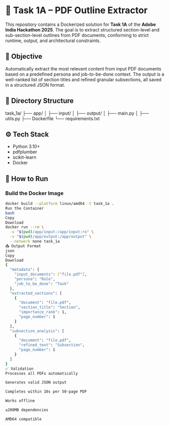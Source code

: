 # 🧾 Task 1A – PDF Outline Extractor

This repository contains a Dockerized solution for **Task 1A** of the **Adobe India Hackathon 2025**. The goal is to extract structured section-level and sub-section-level outlines from PDF documents, conforming to strict runtime, output, and architectural constraints.

## 📌 Objective

Automatically extract the most relevant content from input PDF documents based on a predefined persona and job-to-be-done context. The output is a well-ranked list of section titles and refined granular subsections, all saved in a structured JSON format.

## 📁 Directory Structure
task_1a/
├── app/
│ ├── input/
│ ├── output/
│ ├── main.py
│ ├── utils.py
├── Dockerfile
└── requirements.txt


## ⚙️ Tech Stack

- Python 3.10+
- pdfplumber
- scikit-learn
- Docker

## 🚀 How to Run

### Build the Docker Image
```bash
docker build --platform linux/amd64 -t task_1a .
Run the Container
bash
Copy
Download
docker run --rm \
  -v "$(pwd)/app/input:/app/input:ro" \
  -v "$(pwd)/app/output:/app/output" \
  --network none task_1a
📤 Output Format
json
Copy
Download
{
  "metadata": {
    "input_documents": ["file.pdf"],
    "persona": "Role",
    "job_to_be_done": "Task"
  },
  "extracted_sections": [
    {
      "document": "file.pdf",
      "section_title": "Section",
      "importance_rank": 1,
      "page_number": 1
    }
  ],
  "subsection_analysis": [
    {
      "document": "file.pdf",
      "refined_text": "Subsection",
      "page_number": 1
    }
  ]
}
✅ Validation
Processes all PDFs automatically

Generates valid JSON output

Completes within 10s per 50-page PDF

Works offline

≤200MB dependencies

AMD64 compatible
